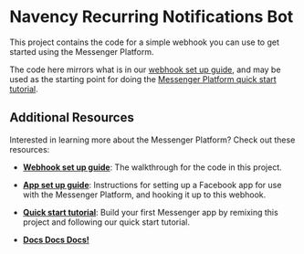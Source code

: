 # Navency Recurring Notifications Bot


This project contains the code for a simple webhook you can use to get started using the Messenger Platform.

The code here mirrors what is in our [webhook set up guide](https://developers.facebook.com/docs/messenger-platform/getting-started/webhook-setup), and may be used as the starting point for doing the [Messenger Platform quick start tutorial](https://developers.facebook.com/docs/messenger-platform/getting-started/quick-start).

## Additional Resources

Interested in learning more about the Messenger Platform? Check out these resources:

- [**Webhook set up guide**](https://developers.facebook.com/docs/messenger-platform/getting-started/webhook-setup): The walkthrough for the code in this project.

- [**App set up guide**](https://developers.facebook.com/docs/messenger-platform/getting-started/app-setup): Instructions for setting up a Facebook app for use with the Messenger Platform, and hooking it up to this webhook.

- [**Quick start tutorial**](https://developers.facebook.com/docs/messenger-platform/getting-started/quick-start): Build your first Messenger app by remixing this project and following our quick start tutorial.

- [**Docs Docs Docs!**](https://developers.facebook.com/docs/messenger-platform/)